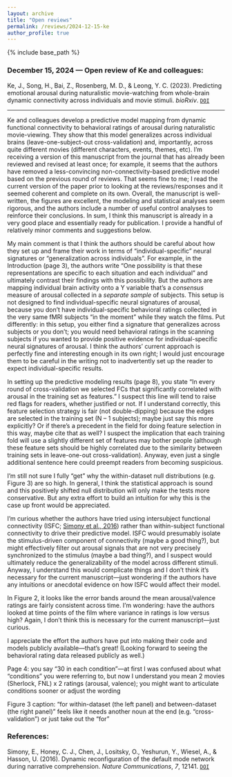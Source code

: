 ```yaml
---
layout: archive
title: "Open reviews"
permalink: /reviews/2024-12-15-ke
author_profile: true
---
```


{% include base_path %}



### December 15, 2024 &mdash; Open review of Ke and colleagues:
Ke, J., Song, H., Bai, Z., Rosenberg, M. D., & Leong, Y. C. (2023). Predicting emotional arousal during naturalistic movie-watching from whole-brain dynamic connectivity across individuals and movie stimuli. *bioRxiv*. [`DOI`](https://doi.org/10.1101/2023.11.14.566767)

---

Ke and colleagues develop a predictive model mapping from dynamic functional connectivity to behavioral ratings of arousal during naturalistic movie-viewing. They show that this model generalizes across individual brains (leave-one-subject-out cross-validation) and, importantly, across quite different movies (different characters, events, themes, etc). I’m receiving a version of this manuscript from the journal that has already been reviewed and revised at least once; for example, it seems that the authors have removed a less-convincing non-connectivity-based predictive model based on the previous round of reviews. That seems fine to me; I read the current version of the paper prior to looking at the reviews/responses and it seemed coherent and complete on its own. Overall, the manuscript is well-written, the figures are excellent, the modeling and statistical analyses seem rigorous, and the authors include a number of useful control analyses to reinforce their conclusions. In sum, I think this manuscript is already in a very good place and essentially ready for publication. I provide a handful of relatively minor comments and suggestions below.

My main comment is that I think the authors should be careful about how they set up and frame their work in terms of “individual-specific” neural signatures or “generalization across individuals”. For example, in the Introduction (page 3), the authors write “One possibility is that these representations are specific to each situation and each individual” and ultimately contrast their findings with this possibility. But the authors are mapping individual brain activity onto a Y variable that’s a *consensus* measure of arousal collected in a *separate sample* of subjects. This setup is not designed to find individual-specific neural signatures of arousal, because you don’t have individual-specific behavioral ratings collected in the very same fMRI subjects “in the moment” while they watch the films. Put differently: in this setup, you either find a signature that generalizes across subjects or you don’t; you would need behavioral ratings in the scanning subjects if you wanted to provide positive evidence for individual-specific neural signatures of arousal. I think the authors’ current approach is perfectly fine and interesting enough in its own right; I would just encourage them to be careful in the writing not to inadvertently set up the reader to expect individual-specific results.

In setting up the predictive modeling results (page 8), you state “In every round of cross-validation we selected FCs that significantly correlated with arousal in the training set as features.” I suspect this line will tend to raise red flags for readers, whether justified or not. If I understand correctly, this feature selection strategy is fair (not double-dipping) because the edges are selected in the training set (N – 1 subjects); maybe just say this more explicitly? Or if there’s a precedent in the field for doing feature selection in this way, maybe cite that as well? I suspect the implication that each training fold will use a slightly different set of features may bother people (although these feature sets should be highly correlated due to the similarity between training sets in leave-one-out cross-validation). Anyway, even just a single additional sentence here could preempt readers from becoming suspicious.

I’m still not sure I fully “get” why the within-dataset null distributions (e.g. Figure 3) are so high. In general, I think the statistical approach is sound and this positively shifted null distribution will only make the tests more conservative. But any extra effort to build an intuition for why this is the case up front would be appreciated.

I’m curious whether the authors have tried using intersubject functional connectivity (ISFC; [Simony et al., 2016](https://doi.org/10.1038/ncomms12141)) rather than within-subject functional connectivity to drive their predictive model. ISFC would presumably isolate the stimulus-driven component of connectivity (maybe a good thing?), but might effectively filter out arousal signals that are not very precisely synchronized to the stimulus (maybe a bad thing?), and I suspect would ultimately reduce the generalizability of the model across different stimuli. Anyway, I understand this would complicate things and I don’t think it’s necessary for the current manuscript—just wondering if the authors have any intuitions or anecdotal evidence on how ISFC would affect their model.

In Figure 2, it looks like the error bands around the mean arousal/valence ratings are fairly consistent across time. I’m wondering: have the authors looked at time points of the film where variance in ratings is low versus high? Again, I don’t think this is necessary for the current manuscript—just curious.

I appreciate the effort the authors have put into making their code and models publicly available—that’s great! (Looking forward to seeing the behavioral rating data released publicly as well.)

Page 4: you say “30 in each condition”—at first I was confused about what “conditions” you were referring to, but now I understand you mean 2 movies (Sherlock, FNL) x 2 ratings (arousal, valence); you might want to articulate conditions sooner or adjust the wording

Figure 3 caption: “for within-dataset (the left panel) and between-dataset (the right panel)” feels like it needs another noun at the end (e.g. “cross-validation”) or just take out the “for”

### References:

Simony, E., Honey, C. J., Chen, J., Lositsky, O., Yeshurun, Y., Wiesel, A., & Hasson, U. (2016). Dynamic reconfiguration of the default mode network during narrative comprehension. *Nature Communications*, *7*, 12141. [`DOI`](https://doi.org/10.1038/ncomms12141)
